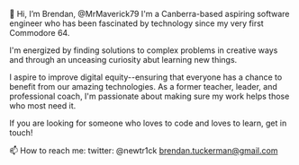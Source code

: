 👋 Hi, I’m Brendan, @MrMaverick79
I'm a Canberra-based aspiring software engineer who has been fascinated by technology since my very first Commodore 64.

I'm energized by finding solutions to complex problems in creative ways and through an unceasing curiosity abut learning new things.

I aspire to improve digital equity--ensuring that everyone has a chance to benefit from our amazing technologies. As a former teacher, leader, and professional coach, I'm passionate about making sure my work helps those who most need it.

If you are looking for someone who loves to code and loves to learn, get in touch!

 📫 How to reach me: 
 twitter: @newtr1ck
 brendan.tuckerman@gmail.com

<!---
MrMaverick79/MrMaverick79 is a ✨ special ✨ repository because its `README.md` (this file) appears on your GitHub profile.
You can click the Preview link to take a look at your changes.
--->
